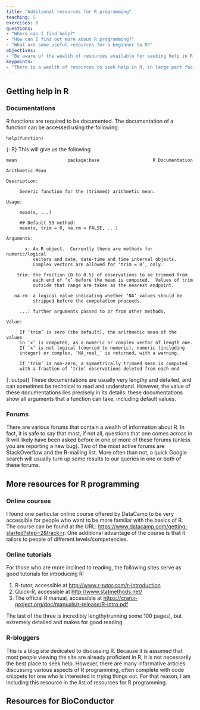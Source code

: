 ```yaml
---
title: "Additional resources for R programming"
teaching: 5 
exercises: 0
questions: 
- "Where can I find help?" 
- "How can I find out more about R programming?"
- "What are some useful resources for a beginner to R?"
objectives: 
- "Be aware of the wealth of resources available for seeking help in R." 
keypoints:
- "There is a wealth of resources to seek help in R, in large part facilitated by the active R user community."
---
```

## Getting help in R
### Documentations
R functions are required to be documented. The documentation of a function can be accessed using the following: 

~~~
help(function)
~~~
{: R}
This will give us the following
~~~
mean                   package:base                    R Documentation

Arithmetic Mean

Description:

     Generic function for the (trimmed) arithmetic mean.

Usage:

     mean(x, ...)
     
     ## Default S3 method:
     mean(x, trim = 0, na.rm = FALSE, ...)
     
Arguments:

       x: An R object.  Currently there are methods for numeric/logical
          vectors and date, date-time and time interval objects.
          Complex vectors are allowed for ‘trim = 0’, only.

    trim: the fraction (0 to 0.5) of observations to be trimmed from
          each end of ‘x’ before the mean is computed.  Values of trim
          outside that range are taken as the nearest endpoint.

   na.rm: a logical value indicating whether ‘NA’ values should be
          stripped before the computation proceeds.

     ...: further arguments passed to or from other methods.

Value:

     If ‘trim’ is zero (the default), the arithmetic mean of the values
     in ‘x’ is computed, as a numeric or complex vector of length one.
     If ‘x’ is not logical (coerced to numeric), numeric (including
     integer) or complex, ‘NA_real_’ is returned, with a warning.

     If ‘trim’ is non-zero, a symmetrically trimmed mean is computed
     with a fraction of ‘trim’ observations deleted from each end
~~~
{: output}
These documentations are usually very lengthy and detailed, and can sometimes be technical to read and understand. However, the value of these documentations lies precisely in its details: these documentations show all arguments that a function can take, including default values. 

### Forums 
There are various forums that contain a wealth of information about R. In fact, it is safe to say that most, if not all, questions that one comes across in R will likely have been asked before in one or more of these forums (unless you are reporting a new bug). Two of the most active forums are StackOverflow and the R-mailing list. More often than not, a quick Google search will usually turn up some results to our queries in one or both of these forums. 

## More resources for R programming
### Online courses 
I found one particular online course offered by DataCamp to be very accessible for people who want to be more familiar with the basics of R. The course can be found at the URL: https://www.datacamp.com/getting-started?step=2&track=r. One additional advantage of the course is that it tailors to people of different levels/competencies.

### Online tutorials
For those who are more inclined to reading, the following sites serve as good tutorials for introducing R:
1. R-tutor, accessible at  http://www.r-tutor.com/r-introduction
2. Quick-R, accessible at http://www.statmethods.net/
3. The official R manual, accessible at https://cran.r-project.org/doc/manuals/r-release/R-intro.pdf

The last of the three is incredibly lengthy(running some 100 pages), but extremely detailed and makes for good reading. 

### R-bloggers
This is a blog site dedicated to discussing R. Because it is assumed that most people viewing the site are already proficient in R, it is not necessarily the best place to seek help. However, there are many informative articles discussing various aspects of R programming, often complete with code snippets for one who is interested in trying things out. For that reason, I am including this resource in the list of resources for R programming.

## Resources for BioConductor
